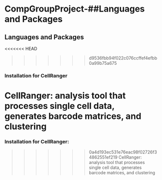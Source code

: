 # CompGroupProject-##Languages and Packages
## Languages and Packages
<<<<<<< HEAD
>>>>>>> d9536fbb94f022c076ccffef4efbb0a99b75a675
### Installation for CellRanger
CellRanger: analysis tool that processes single cell data, generates barcode matrices, and clustering
=======
### Installation for CellRanger: 

>>>>>>> 0a4d193ec531e76eac98f02726f34862551ef219
CellRanger: analysis tool that processes single cell data, generates barcode matrices, and clustering
